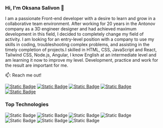 ### Hi, I'm Oksana Salivon 👋

I am a passionate Front-end developer with a desire to learn and grow in a collaborative team environment. After working for 20 years in the Antonov company as a 3D engineer designer and had achieved maximum development in this field, I decided to completely change my field of activity. I am looking for an entry-level position with a company to use my skills in coding, troubleshooting complex problems, and assisting in the timely completion of projects.I skilled in HTML, CSS, JavaScript and React, Tailwind CSS, Node.js, Angular, I know English at an intermediate level and am learning it now to improve my level. Development, practice and work for the result are important for me.

📫: Reach me out!

[![Static Badge](https://img.shields.io/badge/linkedin-0A13F3?style=plastic&logo=linkedin&logoColor=white&labelColor=0A13F3&link=https%3A%2F%2Fwww.linkedin.com%2Fin%2Foksana-salivon%2F)](https://www.linkedin.com/in/oksana-salivon/)
[![Static Badge](https://img.shields.io/badge/Gmail-FC6A07?style=plastic&logo=Gmail&logoColor=white&labelColor=FC6A07&link=https%3A%2F%2Fmail.google.com%2Fmail%2Fu%2F0%2F%23inbox)](https://mail.google.com/mail/u/0/#inbox)
[![Static Badge](https://img.shields.io/badge/Behance-C207FC?style=plastic&logo=Behance&logoColor=white&labelColor=C207FC&link=https%3A%2F%2Fwww.behance.net%2FOksana_Salivon)](https://www.behance.net/Oksana_Salivon)
[![Static Badge](https://img.shields.io/badge/Telegram-07B2FC?style=plastic&logo=Telegram&logoColor=white&labelColor=07B2FC&link=https%3A%2F%2Ft.me%2FKOA7602)](https://t.me/KOA7602)
[![Static Badge](https://img.shields.io/badge/Instagram-FC07BE?style=plastic&logo=Instagram&logoColor=white&labelColor=FC07BE&link=https%3A%2F%2Fwww.instagram.com%2F)](https://www.instagram.com/)

### Top Technologies

![Static Badge](https://img.shields.io/badge/React-%2361DAFB?style=for-the-badge&logo=react&logoColor=%2361DAFB&labelColor=black&color=%2361DAFB)
![Static Badge](https://img.shields.io/badge/JavaScript-%23F7DF1E?style=for-the-badge&logo=javascript&logoColor=%23F7DF1E&labelColor=black&color=%23F7DF1E)
![Static Badge](https://img.shields.io/badge/TypeScript-%233178C6?style=for-the-badge&logo=typescript&logoColor=%233178C6&labelColor=black&color=%233178C6)
![Static Badge](https://img.shields.io/badge/HTML%2FCSS-E34F26?style=for-the-badge&logo=sass&logoColor=E34F26&labelColor=black&color=%23E34F26)
![Static Badge](https://img.shields.io/badge/SASS-CC6699?style=for-the-badge&logo=sass&logoColor=CC6699&labelColor=black&color=CC6699)
![Static Badge](https://img.shields.io/badge/Tailwind%20CSS-%2306B6D4?style=for-the-badge&logo=tailwindcss&logoColor=%2306B6D4&labelColor=black&color=%2306B6D4)
![Static Badge](https://img.shields.io/badge/Figma-%23F24E1E?style=for-the-badge&logo=figma&logoColor=%23F24E1E&labelColor=black&color=%23F24E1E)



